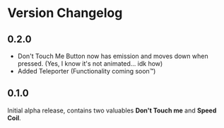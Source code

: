# Version Changelog
## 0.2.0
- Don't Touch Me Button now has emission and moves down when pressed. (Yes, I know it's not animated... idk how)
- Added Teleporter (Functionality coming soon™)
## 0.1.0
Initial alpha release, contains two valuables **Don't Touch me** and **Speed Coil**.